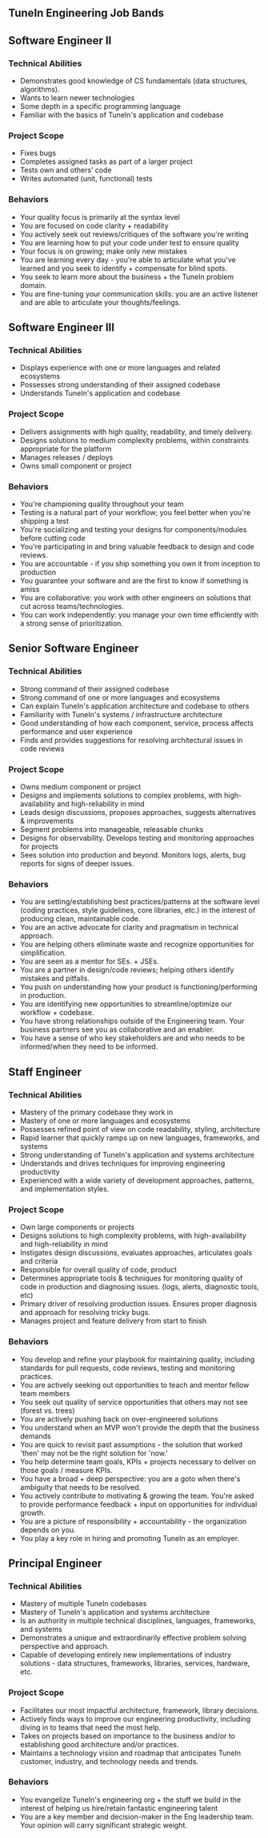 ## TuneIn Engineering Job Bands

## Software Engineer II
### Technical Abilities
* Demonstrates good knowledge of CS fundamentals (data structures, algorithms).
* Wants to learn newer technologies
* Some depth in a specific programming language
* Familiar with the basics of TuneIn's application and codebase

### Project Scope
* Fixes bugs
* Completes assigned tasks as part of a larger project
* Tests own and others’ code
* Writes automated (unit, functional) tests

### Behaviors
* Your quality focus is primarily at the syntax level
* You are focused on code clarity + readability
* You actively seek out reviews/critiques of the software you're writing
* You are learning how to put your code under test to ensure quality
* Your focus is on growing; make only new mistakes
* You are learning every day - you're able to articulate what you've learned and you seek to identify + compensate for blind spots.
* You seek to learn more about the business + the TuneIn problem domain.
* You are fine-tuning your communication skills: you are an active listener and are able to articulate your thoughts/feelings.

## Software Engineer III
### Technical Abilities
* Displays experience with one or more languages and related ecosystems
* Possesses strong understanding of their assigned codebase
* Understands TuneIn's application and codebase

### Project Scope
* Delivers assignments with high quality, readability, and timely delivery.
* Designs solutions to medium complexity problems, within constraints appropriate for the platform
* Manages releases / deploys
* Owns small component or project

### Behaviors
* You're championing quality throughout your team
* Testing is a natural part of your workflow; you feel better when you're shipping a test
* You're socializing and testing your designs for components/modules before cutting code
* You're participating in and bring valuable feedback to design and code reviews.
* You are accountable - if you ship something you own it from inception to production
* You guarantee your software and are the first to know if something is amiss
* You are collaborative: you work with other engineers on solutions that cut across teams/technologies.
* You can work independently: you manage your own time efficiently with a strong sense of prioritization.


## Senior Software Engineer
### Technical Abilities
* Strong command of their assigned codebase
* Strong command of one or more languages and ecosystems
* Can explain TuneIn's application architecture and codebase to others
* Familiarity with TuneIn's systems / infrastructure architecture
* Good understanding of how each component, service, process affects performance and user experience
* Finds and provides suggestions for resolving architectural issues in code reviews

### Project Scope
* Owns medium component or project
* Designs and implements solutions to complex problems, with high-availability and high-reliability in mind
* Leads design discussions, proposes approaches, suggests alternatives & improvements
* Segment problems into manageable, releasable chunks
* Designs for observability. Develops testing and monitoring approaches for projects
* Sees solution into production and beyond. Monitors logs, alerts, bug reports for signs of deeper issues.

### Behaviors
* You are setting/establishing best practices/patterns at the software level (coding practices, style guidelines, core libraries, etc.) in the interest of producing clean, maintainable code.
* You are an active advocate for clarity and pragmatism in technical approach.
* You are helping others eliminate waste and recognize opportunities for simplification.
* You are seen as a mentor for SEs. + JSEs.
* You are a partner in design/code reviews; helping others identify mistakes and pitfalls.
* You push on understanding how your product is functioning/performing in production.
* You are identifying new opportunities to streamline/optimize our workflow + codebase.
* You have strong relationships outside of the Engineering team. Your business partners see you as collaborative and an enabler.
* You have a sense of who key stakeholders are and who needs to be informed/when they need to be informed.

## Staff Engineer
### Technical Abilities
* Mastery of the primary codebase they work in
* Mastery of one or more languages and ecosystems
* Possesses refined point of view on code readability, styling, architecture
* Rapid learner that quickly ramps up on new languages, frameworks, and systems
* Strong understanding of TuneIn's application and systems architecture
* Understands and drives techniques for improving engineering productivity
* Experienced with a wide variety of development approaches, patterns, and implementation styles.  

### Project Scope
* Own large components or projects
* Designs solutions to high complexity problems, with high-availability and high-reliability in mind
* Instigates design discussions, evaluates approaches, articulates goals and criteria
* Responsible for overall quality of code, product
* Determines appropriate tools & techniques for monitoring quality of code in production and diagnosing issues. (logs, alerts, diagnostic tools, etc)
* Primary driver of resolving production issues.  Ensures proper diagnosis and approach for resolving tricky bugs.
* Manages project and feature delivery from start to finish

### Behaviors
* You develop and refine your playbook for maintaining quality, including standards for pull requests, code reviews, testing and monitoring practices.
* You are actively seeking out opportunities to teach and mentor fellow team members
* You seek out quality of service opportunities that others may not see (forest vs. trees)
* You are actively pushing back on over-engineered solutions
* You understand when an MVP won't provide the depth that the business demands
* You are quick to revisit past assumptions - the solution that worked 'then' may not be the right solution for 'now.'
* You help determine team goals, KPIs + projects necessary to deliver on those goals / measure KPIs.
* You have a broad + deep perspective: you are a goto when there's ambiguity that needs to be resolved.
* You actively contribute to motivating & growing the team.  You're asked to provide  performance feedback + input on opportunities for individual growth.
* You are a picture of responsibility + accountability - the organization depends on you.
* You play a key role in hiring and promoting TuneIn as an employer.

## Principal Engineer
### Technical Abilities
* Mastery of multiple TuneIn codebases
* Mastery of TuneIn's application and systems architecture
* Is an authority in multiple technical disciplines, languages, frameworks, and systems
* Demonstrates a unique and extraordinarily effective problem solving perspective and approach.
* Capable of developing entirely new implementations of industry solutions - data structures, frameworks, libraries, services, hardware, etc.

### Project Scope
* Facilitates our most impactful architecture, framework, library decisions.
* Actively finds ways to improve our engineering productivity, including diving in to teams that need the most help.
* Takes on projects based on importance to the business and/or to establishing good architecture and/or practices.
* Maintains a technology vision and roadmap that anticipates TuneIn customer, industry, and technology needs and trends.

### Behaviors
* You evangelize TuneIn's engineering org + the stuff we build in the interest of helping us hire/retain fantastic engineering talent
* You are a key member and decision-maker in the Eng leadership team. Your opinion will carry significant strategic weight.
